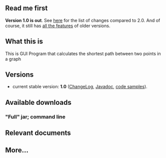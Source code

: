 ## Read me first

**Version 1.0 is out**. See [here](https://github.com/)
for the list of changes compared to 2.0. And of course, it still has [all the
features](https://github.com/) of older versions.

## What this is

This is GUI Program that calculates the shortest path between two points in a graph

## Versions

* current stable version: **1.0**
  ([ChangeLog](https://github.com/),
  [Javadoc](http:///index.html), [code
  samples](http://.html)).

## Available downloads

### "Full" jar; command line

## Relevant documents

## More...
